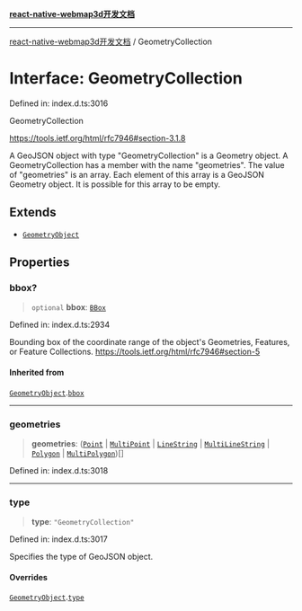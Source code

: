 [**react-native-webmap3d开发文档**](../README.md)

***

[react-native-webmap3d开发文档](../globals.md) / GeometryCollection

# Interface: GeometryCollection

Defined in: index.d.ts:3016

GeometryCollection

https://tools.ietf.org/html/rfc7946#section-3.1.8

A GeoJSON object with type "GeometryCollection" is a Geometry object.
A GeometryCollection has a member with the name "geometries".
The value of "geometries" is an array.  Each element of this array is a GeoJSON Geometry object.
It is possible for this array to be empty.

## Extends

- [`GeometryObject`](GeometryObject.md)

## Properties

### bbox?

> `optional` **bbox**: [`BBox`](../type-aliases/BBox.md)

Defined in: index.d.ts:2934

Bounding box of the coordinate range of the object's Geometries, Features, or Feature Collections.
https://tools.ietf.org/html/rfc7946#section-5

#### Inherited from

[`GeometryObject`](GeometryObject.md).[`bbox`](GeometryObject.md#bbox)

***

### geometries

> **geometries**: ([`Point`](Point.md) \| [`MultiPoint`](MultiPoint.md) \| [`LineString`](LineString.md) \| [`MultiLineString`](MultiLineString.md) \| [`Polygon`](Polygon.md) \| [`MultiPolygon`](MultiPolygon.md))[]

Defined in: index.d.ts:3018

***

### type

> **type**: `"GeometryCollection"`

Defined in: index.d.ts:3017

Specifies the type of GeoJSON object.

#### Overrides

[`GeometryObject`](GeometryObject.md).[`type`](GeometryObject.md#type)

